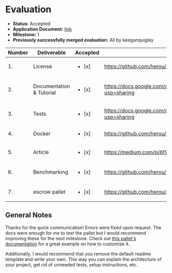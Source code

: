 # Evaluation
- **Status:** Accepted
- **Application Document:** [link](https://github.com/herou/Grants-Program/blob/af324cf01e0cfe707c262d86a0edaf81b53ca340/applications/escrow_pallet.md)
- **Milestone:** 1
- **Previously successfully merged evaluation:** All by keeganquigley

| Number | Deliverable              | Accepted | Link                                                                                 							         | Notes |
|--------|--------------------------|----------|------------------------------------------------------------------------------------------------------|----------------------|
| 1.     | License                  | <ul><li>[x] </li></ul>| https://github.com/herou/EscrowPallet/blob/eljo-prifti/escrow/LICENSE  |Apache 2.0     |
| 2.     | Documentation & Tutorial | <ul><li>[x] </li></ul>| https://docs.google.com/document/d/1XpxfrG6Qd9AHJ7OUVv3L3D6ZcEyizGh68w7yZxN3p_A/edit?usp=sharing     |Docs are minimal. These could be improved.        |
| 3.     | Tests                    | <ul><li>[x] </li></ul>| https://docs.google.com/document/d/1XpxfrG6Qd9AHJ7OUVv3L3D6ZcEyizGh68w7yZxN3p_A/edit?usp=sharing     |Unit tests pass successfully.      |
| 4.     | Docker                   | <ul><li>[x] </li></ul>| https://github.com/herou/EscrowPallet/blob/eljo-prifti/escrow/docker-compose.yml    |  -     |
| 5.     | Article                  | <ul><li>[x] </li></ul>| https://medium.com/p/6f941c28b6fd/edit     							         |Looks good.       |
| 6.     | Benchmarking             | <ul><li>[x] </li></ul>| https://github.com/herou/EscrowPallet/blob/eljo-prifti/escrow/pallets/escrow/src/benchmarking.rs     |Benchmarking tests pass successfully.      |
| 7.     | escrow pallet            | <ul><li>[x] </li></ul>| https://github.com/herou/EscrowPallet/tree/eljo-prifti/escrow    |Looks good.       |

## General Notes

Thanks for the quick communication! Errors were fixed upon request. The docs were enough for me to test the pallet but I would recommend improving these for the next milestone. Check out [this pallet's documentation](https://github.com/chainify/substrate-nolik-dev/blob/4f1f36e01f5fb22d745e2a3566e84c43f58ba3c2/README.md#run-in-docker) for a great example on how to customize it.

Additionally, I would recommend that you remove the default readme template and write your own. This way you can explain the architecture of your project, get rid of unneeded tests, setup instructions, etc.
